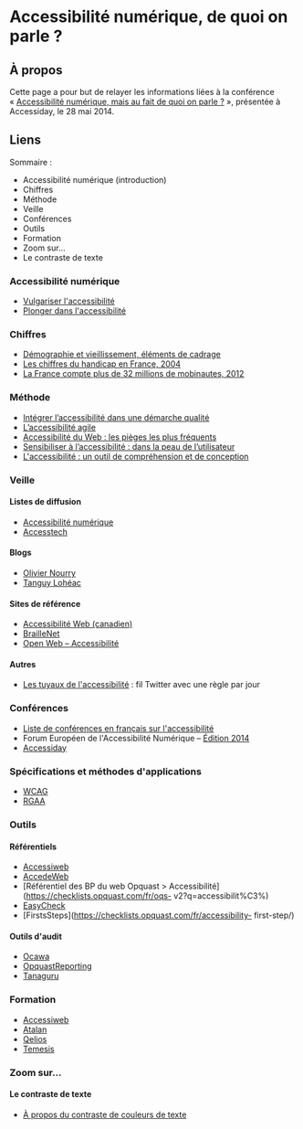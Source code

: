 Accessibilité numérique, de quoi on parle ?
===================================

## À propos

Cette page a pour but de relayer les informations liées à la conférence «&nbsp;[Accessibilité numérique, mais au fait de quoi on parle ?](http://fr.slideshare.net/DelphineMalassingne/accessibilit-numrique-mais-au-fait-de-quoi-on-parle-accessiday-mai-2014-caen-france)&nbsp;», présentée à Accessiday, le 28 mai 2014.


## Liens
Sommaire : 
* Accessibilité numérique (introduction)
* Chiffres
* Méthode
* Veille
* Conférences
* Outils
* Formation
* Zoom sur…
 * Le contraste de texte

### Accessibilité numérique 

* [Vulgariser l'accessibilité](http://blog.temesis.com/post/2006/10/31/193-vulgariser-l-accessibilite)
* [Plonger dans l'accessibilité](http://www.la-grange.net/accessibilite/)

### Chiffres

* [Démographie et vieillissement, éléments de cadrage](http://www.slideshare.net/slidesharefing/g-delcroix)
* [Les chiffres du handicap en France, 2004](http://www.webaccessibilite.fr/les-chiffres-du-handicap-en-France-2009-08-17.php)
* [La France compte plus de 32 millions de mobinautes, 2012](http://www.proximamobile.fr/article/la-france-compte-plus-de-32-millions-de-mobinautes)


### Méthode
* [Intégrer l’accessibilité dans une démarche qualité](http://articles.nissone.com/2011/04/integrer-accessibilite-dans-demarche-qualite-resume/)
* [L’accessibilité agile](http://openweb.eu.org/articles/accessibilite_agile)
* [Accessibilité du Web : les pièges les plus fréquents](http://openweb.eu.org/articles/planifier_accessibilite)
* [Sensibiliser à l’accessibilité : dans la peau de l’utilisateur](http://accessiblog.fr/2014/05/sensibiliser-accessibilite-dans-la-peau-utilisateur/)
* [L'accessibilité : un outil de compréhension et de conception](http://blog.temesis.com/post/2014/05/12/L-accessibilite-un-outil-de-comprehension-du-Web)

### Veille

#### Listes de diffusion
* [Accessibilité numérique](http://list.accessiweb.org/mailman/listinfo/accessibilite-numerique_list.accessiweb.org)
* [Accesstech](http://listes.rezo.net/mailman/listinfo/accesstech)

#### Blogs
* [Olivier Nourry](http://accessiblog.fr/)
* [Tanguy Lohéac](http://www.tanguy-loheac.com/blog/)

#### Sites de référence
* [Accessibilité Web (canadien)](http://accessibiliteweb.com/blogue/)
* [BrailleNet](http://www.braillenet.org/)
* [Open Web – Accessibilité](http://openweb.eu.org/accessibilite)

#### Autres
* [Les tuyaux de l'accessibilité](http://tuyauxa11y.info/) : fil Twitter avec une règle par jour

### Conférences
* [Liste de conférences en français sur l'accessibilité](http://lanyrd.com/guides/web-accessibility-conferences-in-french/)
* Forum Européen de l'Accessibilité Numérique – [Édition 2014](http://inova.snv.jussieu.fr/evenements/colloques/colloques/82_index_fr.html)
* [Accessiday](http://www.accessiday.fr/)

### Spécifications et méthodes d'applications
* [WCAG](http://www.w3.org/Translations/WCAG20-fr/)
* [RGAA](https://references.modernisation.gouv.fr/rgaa-accessibilite)

### Outils
#### Référentiels
* [Accessiweb](http://www.accessiweb.org/)
* [AccedeWeb](http://accede-web.com/fr/)
* [Référentiel des BP du web Opquast > Accessibilité](https://checklists.opquast.com/fr/oqs- v2?q=accessibilit%C3%)
* [EasyCheck](http://www.w3.org/WAI/eval/preliminary)
* [FirstsSteps](https://checklists.opquast.com/fr/accessibility- first-step/)

#### Outils d'audit
* [Ocawa](http://www.ocawa.com/)
* [OpquastReporting](https://reporting.opquast.com/fr/)
* [Tanaguru](http://www.tanaguru.com/)

### Formation
* [Accessiweb](http://www.accessiweb.org/index.php/Formations.html)
* [Atalan](http://www.atalan.fr/fr/formation_accessibilite_web/)
* [Qelios](http://www.qelios.net/formation.htm)
* [Temesis](http://temesis.com/formation/)

### Zoom sur…

#### Le contraste de texte
* [À propos du contraste de couleurs de texte](http://www.ekino.com/a-propos-du-contraste-de-couleurs-de-texte)
